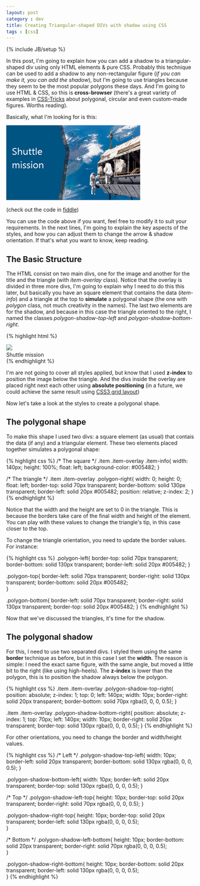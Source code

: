 ```yaml
---
layout: post
category : dev
title: Creating Triangular-shaped DIVs with shadow using CSS 
tags : [css]
---
```

{% include JB/setup %}

In this post, I'm going to explain how you can add a shadow to a triangular-shaped div using only HTML elements & pure CSS. Probably this technique can be used to add a shadow to any non-rectangular figure (*if you can make it, you can add the shadow*), but I'm going to use triangles because they seem to be the most popular polygons these days. And I'm going to use HTML & CSS, so this is **cross-browser** (there's a great variety of examples in [CSS-Tricks](http://css-tricks.com/examples/ShapesOfCss/) about polygonal, circular and even custom-made figures. Worths reading). 

Basically, what I'm looking for is this:

![](https://github.com/nanovazquez/nanovazquez.github.com/raw/master/_posts/creating-triangular-shaped-divs-with-shadow-using-css/result.png "Notice the triangular shape and the shadow")

(check out the code in [fiddle](http://jsfiddle.net/cdfdL/113/))

You can use the code above if you want, feel free to modify it to suit your requirements. In the next lines, I'm going to explain the key aspects of the styles, and how you can adjust them to change the arrow & shadow orientation. If that's what you want to know, keep reading.

## The Basic Structure

The HTML consist on two main divs, one for the image and another for the title and the triangle (with *item-overlay* class). Notice that the overlay is divided in three more divs, I'm going to explain why I need to do this this later, but basically you have an square element that contains the data (*item-info*) and a triangle at the top to **simulate** a polygonal shape (the one with *polygon* class, not much creativity in the names). The last two elements are for the shadow, and because in this case the triangle oriented to the right, I named the classes *polygon-shadow-top-left* and *polygon-shadow-bottom-right*.

{% highlight html %}
<div class="item">
	<div class="item-image">
		<img src="http://t.wallpaperweb.org/wallpaper/space/1920x1200/38133_1920x1200.jpg" />
	</div>
	<div class="item-overlay">
		<div class="item-info">
			<div class="title">Shuttle mission</div>
		</div>
		<div class="polygon-right"></div>
		<div class="polygon-shadow-top-right"></div>
		<div class="polygon-shadow-bottom-right"></div>
	</div>
</div>
{% endhighlight %}

I'm are not going to cover all styles applied, but know that I used **z-index** to position the image below the triangle. And the divs inside the overlay are placed right next each other using **absolute positioning** (in a future, we could achieve the same result using [CSS3 grid layout](http://dev.w3.org/csswg/css3-grid-layout/))

Now let's take a look at the styles to create a polygonal shape.

## The polygonal shape

To make this shape I used two divs: a square element (as usual) that contais the data (if any) and a triangular element. These two elements placed together simulates a polygonal shape:  

{% highlight css %}
/* The square */
.item .item-overlay .item-info{
	width: 140px;
	height: 100%;
	float: left;
	background-color: #005482;
}

/* The triangle */
.item .item-overlay .polygon-right{
	width: 0;
	height: 0;
	float: left;
	border-top: solid 70px transparent;
	border-bottom: solid 130px transparent;
	border-left: solid 20px #005482;
	position: relative;
	z-index: 2;
}
{% endhighlight %}

Notice that the width and the height are set to 0 in the triangle. This is because the borders take care of the final width and height of the element. You can play with these values to change the triangle's tip, in this case closer to the top.

To change the triangle orientation, you need to update the border values. For instance:

{% highlight css %}
.polygon-left{
	border-top: solid 70px transparent;
	border-bottom: solid 130px transparent;
	border-left: solid 20px #005482;
}

.polygon-top{
	border-left: solid 70px transparent;
	border-right: solid 130px transparent;
	border-bottom: solid 20px #005482;		
}

.polygon-bottom{
	border-left: solid 70px transparent;
	border-right: solid 130px transparent;
	border-top: solid 20px #005482;	
}
{% endhighlight %}
	
Now that we've discussed the triangles, it's time for the shadow.


## The polygonal shadow

For this, I need to use two separated divs. I styled them using the same **border** technique as before, but in this case I set the **width**. The reason is simple: I need the exact same figure, with the same angle, but moved a little bit to the right (like using high-heels). The **z-index** is lower than the polygon, this is to position the shadow always below the polygon.

{% highlight css %}
.item .item-overlay .polygon-shadow-top-right{
	position: absolute;
	z-index: 1;
	top: 0;
	left: 140px;
	width: 10px;
	border-right: solid 20px transparent;
	border-bottom: solid 70px rgba(0, 0, 0, 0.5);
}

.item .item-overlay .polygon-shadow-bottom-right{
	position: absolute;
	z-index: 1;
	top: 70px;
	left: 140px;
	width: 10px;
	border-right: solid 20px transparent;
	border-top: solid 130px rgba(0, 0, 0, 0.5);
}
{% endhighlight %}
	
For other orientations, you need to change the border and width/height values.

{% highlight css %}
/* Left */
.polygon-shadow-top-left{
	width: 10px;
	border-left: solid 20px transparent;
	border-bottom: solid 130px rgba(0, 0, 0, 0.5);
}

.polygon-shadow-bottom-left{
	width: 10px;
	border-left: solid 20px transparent;
	border-top: solid 130px rgba(0, 0, 0, 0.5);
}

/* Top */
.polygon-shadow-left-top{
	height: 10px;
	border-top: solid 20px transparent;
	border-right: solid 70px rgba(0, 0, 0, 0.5);
}

.polygon-shadow-right-top{
	height: 10px;
	border-top: solid 20px transparent;
	border-left: solid 130px rgba(0, 0, 0, 0.5);		
}

/* Bottom */
.polygon-shadow-left-bottom{
	height: 10px;
	border-bottom: solid 20px transparent;
	border-right: solid 70px rgba(0, 0, 0, 0.5);	
}

.polygon-shadow-right-bottom{
	height: 10px;
	border-bottom: solid 20px transparent;
	border-left: solid 130px rgba(0, 0, 0, 0.5);	
}
{% endhighlight %}